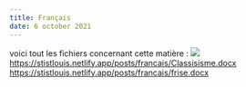 ```yaml
---
title: Français
date: 6 october 2021
---
```

voici tout les fichiers concernant cette matière :
![](0.png)
https://stistlouis.netlify.app/posts/francais/Classisisme.docx
https://stistlouis.netlify.app/posts/francais/frise.docx
